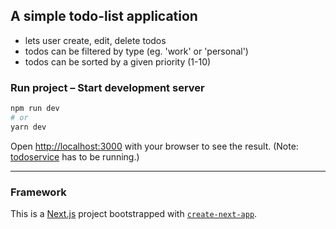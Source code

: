 
## A simple todo-list application
- lets user create, edit, delete todos
- todos can be filtered by type (eg. 'work' or 'personal')
- todos can be sorted by a given priority (1-10)
  
### Run project – Start development server

```bash
npm run dev
# or
yarn dev
```

Open [http://localhost:3000](http://localhost:3000) with your browser to see the result.
(Note: [todoservice](https://github.com/revialim/todoservice) has to be running.)


----
### Framework
This is a [Next.js](https://nextjs.org/) project bootstrapped with [`create-next-app`](https://github.com/vercel/next.js/tree/canary/packages/create-next-app).